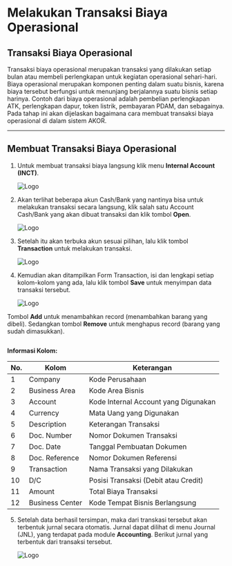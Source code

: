 # Melakukan Transaksi Biaya Operasional


## Transaksi Biaya Operasional

Transaksi biaya operasional merupakan transaksi yang dilakukan setiap bulan atau membeli perlengkapan untuk kegiatan operasional sehari-hari. Biaya operasional merupakan komponen penting dalam suatu bisnis, karena biaya tersebut berfungsi untuk menunjang berjalannya suatu bisnis setiap harinya. Contoh dari biaya operasional adalah pembelian perlengkapan ATK, perlengkapan dapur, token listrik, pembayaran PDAM, dan sebagainya. Pada tahap ini akan dijelaskan bagaimana cara membuat transaksi biaya operasional di dalam sistem AKOR.

---

## Membuat Transaksi Biaya Operasional

1. Untuk membuat transaksi biaya langsung klik menu **Internal Account (INCT)**.

    ![Logo](../dokumentasi-akor/transaksi-biaya-operasional/1.jpg)


2. Akan terlihat beberapa akun Cash/Bank yang nantinya bisa untuk melakukan transaksi secara langsung, klik salah satu Account Cash/Bank yang akan dibuat transaksi dan klik tombol **Open**.

     ![Logo](../dokumentasi-akor/transaksi-biaya-operasional/2.png)

3. Setelah itu akan terbuka akun sesuai pilihan, lalu klik tombol **Transaction** untuk melakukan transaksi.

     ![Logo](../dokumentasi-akor/transaksi-biaya-operasional/3.png)

4. Kemudian akan ditampilkan Form Transaction, isi dan lengkapi setiap kolom-kolom yang ada, lalu klik tombol **Save** untuk menyimpan data transaksi tersebut.

    ![Logo](../dokumentasi-akor/transaksi-biaya-operasional/4.png)

Tombol **Add** untuk menambahkan record (menambahkan barang yang dibeli). Sedangkan tombol **Remove** untuk menghapus record (barang yang sudah dimasukkan).

```{note} Semua kolom yang bertanda (*) wajib diisi
```


**Informasi Kolom:**

| No. | Kolom           | Keterangan                                       |
|-----|-----------------|--------------------------------------------------|
| 1   | Company         | Kode Perusahaan                                  |
| 2   | Business Area   | Kode Area Bisnis                                 |
| 3   | Account         | Kode Internal Account yang Digunakan            |
| 4   | Currency        | Mata Uang yang Digunakan                         |
| 5   | Description     | Keterangan Transaksi                             |
| 6   | Doc. Number     | Nomor Dokumen Transaksi                          |
| 7   | Doc. Date       | Tanggal Pembuatan Dokumen                        |
| 8   | Doc. Reference  | Nomor Dokumen Referensi                          |
| 9   | Transaction     | Nama Transaksi yang Dilakukan                   |
| 10  | D/C             | Posisi Transaksi (Debit atau Credit)             |
| 11  | Amount          | Total Biaya Transaksi                            |
| 12  | Business Center | Kode Tempat Bisnis Berlangsung                   |


5. Setelah data berhasil tersimpan, maka dari transkasi tersebut akan terbentuk jurnal secara otomatis. Jurnal dapat dilihat di menu Journal (JNL), yang terdapat pada module **Accounting**. Berikut jurnal yang terbentuk dari transaksi tersebut.

    ![Logo](../dokumentasi-akor/transaksi-biaya-operasional/5.png)
    

```{tableofcontents}
```
